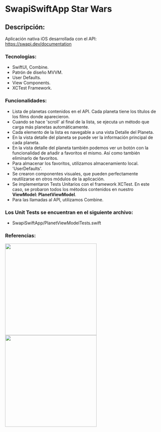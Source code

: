 # SwapiSwiftApp Star Wars
 
 ## Descripción:

Aplicación nativa iOS desarrollada con el API: https://swapi.dev/documentation

### **Tecnologías**:

 - SwiftUI, Combine.
 - Patrón de diseño MVVM.
 - User Defaults.
 - View Components.
 - XCTest Framework.


 ### **Funcionalidades**:

 - Lista de planetas contenidos en el API. Cada planeta tiene los títulos de los films donde aparecieron.
 - Cuando se hace 'scroll' al final de la lista, se ejecuta un método que carga más planetas automáticamente.
 - Cada elemento de la lista es navegable a una vista Detalle del Planeta.
 - En la vista detalle del planeta se puede ver la información principal de cada planeta.
 - En la vista detalle del planeta también podemos ver un botón con la funcionalidad de añadir a favoritos el mismo. Así como también eliminarlo de favoritos.
 - Para almacenar los favoritos, utilizamos almacenamiento local. 'UserDefaults'.
 - Se crearon componentes visuales, que pueden perfectamente reutilizarse en otros módulos de la aplicación.
 - Se implementaron Tests Unitarios con el framework XCTest. En este caso, se probaron todos los métodos contenidos en nuestro **ViewModel: PlanetViewModel**.
 - Para las llamadas al API, utilizamos Combine.

 ### Los Unit Tests se encuentran en el siguiente archivo:

 - SwapiSwiftApp/PlanetViewModelTests.swift


 ### Referencias:

<img src="https://github.com/moradtfc/SwapiSwiftApp/assets/15786157/d517d664-0d3d-41ae-942c-e4f6d700aaaa" alt="" width="300px">
<img src="https://github.com/moradtfc/SwapiSwiftApp/assets/15786157/957c97d1-4131-48f5-977f-2a34bc7e130e" alt="" width="300px">

